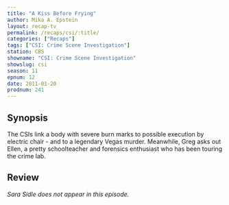 ```yaml
---
title: "A Kiss Before Frying"
author: Mika A. Epstein
layout: recap-tv
permalink: /recaps/csi/:title/
categories: ["Recaps"]
tags: ["CSI: Crime Scene Investigation"]
station: CBS
showname: "CSI: Crime Scene Investigation"
showslug: csi
season: 11
epnum: 12  
date: 2011-01-20
prodnum: 241  
---
```


## Synopsis

The CSIs link a body with severe burn marks to possible execution by electric chair - and to a legendary Vegas murder. Meanwhile, Greg asks out Ellen, a pretty schoolteacher and forensics enthusiast who has been touring the crime lab.

## Review

_Sara Sidle does not appear in this episode._

